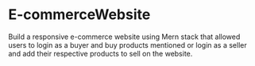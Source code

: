 # E-commerceWebsite
 Build a responsive e-commerce website using Mern stack that allowed users to login as a buyer and buy products mentioned or login as a seller and add their respective products to sell on the website.
